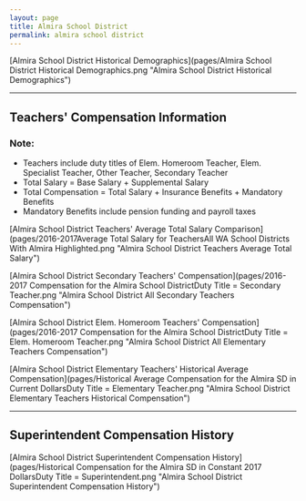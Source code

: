 ```yaml
---
layout: page
title: Almira School District
permalink: almira school district
---
```



[Almira School District Historical Demographics](pages/Almira School District Historical Demographics.png "Almira School District Historical Demographics")

___

## Teachers' Compensation Information
### Note:
- Teachers include duty titles of Elem. Homeroom Teacher, Elem. Specialist Teacher, Other Teacher, Secondary Teacher
- Total Salary = Base Salary + Supplemental Salary
- Total Compensation = Total Salary + Insurance Benefits + Mandatory Benefits
- Mandatory Benefits include pension funding and payroll taxes

[Almira School District Teachers' Average Total Salary Comparison](pages/2016-2017Average Total Salary for TeachersAll WA School Districts With Almira Highlighted.png "Almira School District Teachers Average Total Salary")

[Almira School District Secondary Teachers' Compensation](pages/2016-2017 Compensation for the Almira School DistrictDuty Title = Secondary Teacher.png "Almira School District All Secondary Teachers Compensation")

[Almira School District Elem. Homeroom Teachers' Compensation](pages/2016-2017 Compensation for the Almira School DistrictDuty Title = Elem. Homeroom Teacher.png "Almira School District All Elementary Teachers Compensation")

[Almira School District Elementary Teachers' Historical Average Compensation](pages/Historical Average Compensation for the Almira SD in Current DollarsDuty Title = Elementary Teacher.png "Almira School District Elementary Teachers Historical Compensation")


___

## Superintendent Compensation History

[Almira School District Superintendent Compensation History](pages/Historical Compensation for the Almira SD in Constant 2017 DollarsDuty Title = Superintendent.png "Almira School District Superintendent Compensation History")

